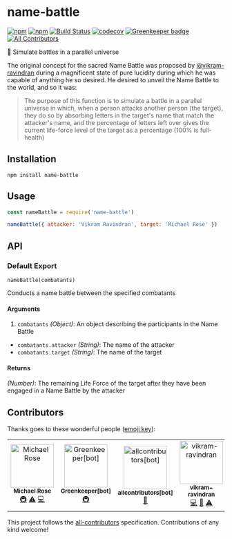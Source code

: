 # name-battle

[![npm](https://img.shields.io/npm/v/name-battle.svg)](https://www.npmjs.com/package/name-battle)
[![npm](https://img.shields.io/npm/dm/name-battle.svg)](https://npm-stat.com/charts.html?package=name-battle)
[![Build Status](https://travis-ci.org/msrose/name-battle.svg?branch=master)](https://travis-ci.org/msrose/name-battle)
[![codecov](https://codecov.io/gh/msrose/name-battle/branch/master/graph/badge.svg)](https://codecov.io/gh/msrose/name-battle)
[![Greenkeeper badge](https://badges.greenkeeper.io/msrose/name-battle.svg)](https://greenkeeper.io/)
[![All Contributors](https://img.shields.io/badge/all_contributors-4-orange.svg?style=flat-square)](#contributors)

:name_badge: Simulate battles in a parallel universe

The original concept for the sacred Name Battle was proposed by [@vikram-ravindran](https://github.com/vikram-ravindran) during a magnificent state of pure lucidity during which he was capable of anything he so desired. He desired to unveil the Name Battle to the world, and so it was:

> The purpose of this function is to simulate a battle in a parallel universe in which, when a person attacks another person (the target), they do so by absorbing letters in the target's name that match the attacker's name, and the percentage of letters left over gives the current life-force level of the target as a percentage (100% is full-health)

## Installation

```
npm install name-battle
```

## Usage

```javascript
const nameBattle = require('name-battle')

nameBattle({ attacker: 'Vikram Ravindran', target: 'Michael Rose' })
```

## API

### Default Export

```
nameBattle(combatants)
```

Conducts a name battle between the specified combatants

#### Arguments

1. `combatants` _(Object)_: An object describing the participants in the Name Battle
  - `combatants.attacker` _(String)_: The name of the attacker
  - `combatants.target` _(String)_: The name of the target

#### Returns

_(Number)_: The remaining Life Force of the target after they have been engaged in a Name Battle by the attacker

## Contributors

Thanks goes to these wonderful people ([emoji key](https://allcontributors.org/docs/en/emoji-key)):

<!-- ALL-CONTRIBUTORS-LIST:START - Do not remove or modify this section -->
<!-- prettier-ignore -->
<table><tr><td align="center"><a href="http://msrose.github.io"><img src="https://avatars3.githubusercontent.com/u/3495264?v=4" width="100px;" alt="Michael Rose"/><br /><sub><b>Michael Rose</b></sub></a><br /><a href="#infra-msrose" title="Infrastructure (Hosting, Build-Tools, etc)">🚇</a> <a href="https://github.com/msrose/name-battle/commits?author=msrose" title="Tests">⚠️</a> <a href="https://github.com/msrose/name-battle/commits?author=msrose" title="Code">💻</a></td><td align="center"><a href="https://github.com/apps/greenkeeper"><img src="https://avatars3.githubusercontent.com/in/505?v=4" width="100px;" alt="Greenkeeper[bot]"/><br /><sub><b>Greenkeeper[bot]</b></sub></a><br /><a href="#infra-Greenkeeper[bot]" title="Infrastructure (Hosting, Build-Tools, etc)">🚇</a></td><td align="center"><a href="https://github.com/apps/allcontributors"><img src="https://avatars0.githubusercontent.com/in/23186?v=4" width="100px;" alt="allcontributors[bot]"/><br /><sub><b>allcontributors[bot]</b></sub></a><br /><a href="https://github.com/msrose/name-battle/commits?author=allcontributors[bot]" title="Documentation">📖</a></td><td align="center"><a href="https://github.com/vikram-ravindran"><img src="https://avatars0.githubusercontent.com/u/8523818?v=4" width="100px;" alt="vikram-ravindran"/><br /><sub><b>vikram-ravindran</b></sub></a><br /><a href="https://github.com/msrose/name-battle/commits?author=vikram-ravindran" title="Code">💻</a> <a href="https://github.com/msrose/name-battle/commits?author=vikram-ravindran" title="Documentation">📖</a> <a href="https://github.com/msrose/name-battle/commits?author=vikram-ravindran" title="Tests">⚠️</a></td></tr></table>

<!-- ALL-CONTRIBUTORS-LIST:END -->

This project follows the [all-contributors](https://github.com/all-contributors/all-contributors) specification. Contributions of any kind welcome!
